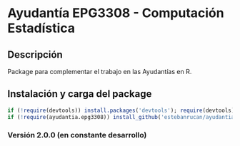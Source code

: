 
# Ayudantía EPG3308 - Computación Estadística

## Descripción

Package para complementar el trabajo en las Ayudantías en R.

## Instalación y carga del package

``` r
if (!require(devtools)) install.packages('devtools'); require(devtools)
if (!require(ayudantia.epg3308)) install_github('estebanrucan/ayudantia.epg3308'); require(ayudantia.epg3308)
```

### Versión 2.0.0 (en constante desarrollo)
